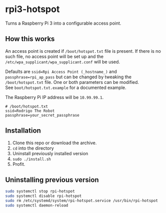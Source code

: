 # rpi3-hotspot

Turns a Raspberry Pi 3 into a configurable access point.

## How this works

An access point is created if `/boot/hotspot.txt` file is present. If there is no such file, no access point will be set up and the `/etc/wpa_supplicant/wpa_supplicant.conf` will be used.

Defaults are `ssid=Rpi Access Point (_hostname_)` and `passphrase=rpi_ap_pass` but can be changed by tweaking the `/boot/hotspot.txt` file. One or both parameters can be modified.  
See `boot/hotspot.txt.example` for a documented example.

The Raspberry Pi IP address will be `10.99.99.1`.

```
# /boot/hotspot.txt
ssid=Rodrigo The Robot
passphrase=your_secret_passphrase
```

## Installation

1. Clone this repo or download the archive.
2. `cd` into the directory
3. Uninstall previously installed version
4. `sudo ./install.sh`
5. Profit.

## Uninstalling previous version

```bash
sudo systemctl stop rpi-hotspot
sudo systemctl disable rpi-hotspot
sudo rm /etc/systemd/system/rpi-hotspot.service /usr/bin/rpi-hotspot
sudo systemctl daemon-reload
```
